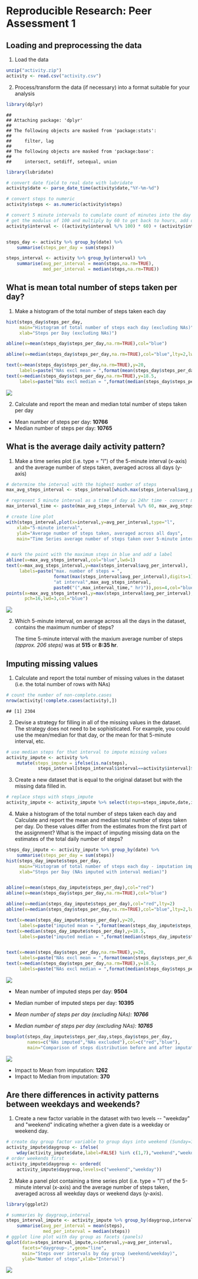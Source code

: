 # Reproducible Research: Peer Assessment 1


## Loading and preprocessing the data

1. Load the data


```r
unzip("activity.zip")
activity <- read.csv("activity.csv")
```
2. Process/transform the data (if necessary) into a format suitable for your analysis


```r
library(dplyr)
```

```
## 
## Attaching package: 'dplyr'
## 
## The following objects are masked from 'package:stats':
## 
##     filter, lag
## 
## The following objects are masked from 'package:base':
## 
##     intersect, setdiff, setequal, union
```

```r
library(lubridate)

# convert date field to real date with lubridate
activity$date <- parse_date_time(activity$date,"%Y-%m-%d")

# convert steps to numeric
activity$steps <- as.numeric(activity$steps)

# convert 5 minute intervals to cumulate count of minutes into the day (instead of 055 -> 100 format)
# get the modulus of 100 and multiply by 60 to get back to hours, add on remainder as minutes
activity$interval <- ((activity$interval %/% 100) * 60) + (activity$interval %% 100)


steps_day <- activity %>% group_by(date) %>% 
    summarise(steps_per_day = sum(steps))

steps_interval <- activity %>% group_by(interval) %>% 
    summarise(avg_per_interval = mean(steps,na.rm=TRUE),
              med_per_interval = median(steps,na.rm=TRUE))
```



## What is mean total number of steps taken per day?

1. Make a histogram of the total number of steps taken each day


```r
hist(steps_day$steps_per_day,
     main="Histogram of total number of steps each day (excluding NAs)",
     xlab="Steps per Day (excluding NAs)")

abline(v=mean(steps_day$steps_per_day,na.rm=TRUE),col="blue")

abline(v=median(steps_day$steps_per_day,na.rm=TRUE),col="blue",lty=2,lwd=2)

text(x=mean(steps_day$steps_per_day,na.rm=TRUE),y=20,
     labels=paste("NAs excl mean = ",format(mean(steps_day$steps_per_day,na.rm=TRUE),digits=1)),pos=4,offset=1,col="blue")
text(x=median(steps_day$steps_per_day,na.rm=TRUE),y=18.5,
     labels=paste("NAs excl median = ",format(median(steps_day$steps_per_day,na.rm=TRUE),digits=1)),pos=4,offset=1,col="blue")
```

![](PA1_template_files/figure-html/steps_per_day_hist_plot-1.png) 


2. Calculate and report the mean and median total number of steps taken per day

* Mean number of steps per day: **10766**
* Median number of steps per day: **10765**

## What is the average daily activity pattern?

1. Make a time series plot (i.e. type = "l") of the 5-minute interval (x-axis) and the average number of steps taken, averaged across all days (y-axis)


```r
# determine the interval with the highest number of steps
max_avg_steps_interval <- steps_interval[which.max(steps_interval$avg_per_interval),]$interval

# represent 5 minute interval as a time of day in 24hr time - convert minutes to hr:min
max_interval_time <- paste(max_avg_steps_interval %/% 60, max_avg_steps_interval %% 60,sep=":")

# create line plot
with(steps_interval,plot(x=interval,y=avg_per_interval,type="l",
    xlab="5-minute interval",
    ylab="Average number of steps taken, averaged across all days",
    main="Time Series average number of steps taken over 5-minute intervals"))


# mark the point with the maximum steps in blue and add a label
abline(v=max_avg_steps_interval,col="blue",lwd=1)
text(x=max_avg_steps_interval,y=max(steps_interval$avg_per_interval),
     labels=paste("max. number of steps = ",
                  format(max(steps_interval$avg_per_interval),digits=1),
                  "at interval",max_avg_steps_interval,
                  paste0("(",max_interval_time," hr)")),pos=4,col="blue")
points(x=max_avg_steps_interval,y=max(steps_interval$avg_per_interval),
       pch=16,lwd=3,col="blue")
```

![](PA1_template_files/figure-html/daily_activity_pattern_plot-1.png) 

2. Which 5-minute interval, on average across all the days in the dataset, contains the maximum number of steps?

    The time 5-minute interval with the maxium average number of steps *(approx. 206 steps)* was at **515** or **8:35 hr**.


## Imputing missing values

1. Calculate and report the total number of missing values in the dataset (i.e. the total number of rows with NAs)

```r
# count the number of non-complete.cases
nrow(activity[!complete.cases(activity),])
```

```
## [1] 2304
```

2. Devise a strategy for filling in all of the missing values in the dataset. The strategy does not need to be sophisticated. For example, you could use the mean/median for that day, or the mean for that 5-minute interval, etc.

```r
# use median steps for that interval to impute missing values
activity_impute <- activity %>% 
    mutate(steps_impute = ifelse(is.na(steps),
            steps_interval[steps_interval$interval==activity$interval]$med_per_interval,steps))
```

3. Create a new dataset that is equal to the original dataset but with the missing data filled in.

```r
# replace steps with steps_impute
activity_impute <- activity_impute %>% select(steps=steps_impute,date,interval)
```

4. Make a histogram of the total number of steps taken each day and Calculate and report the mean and median total number of steps taken per day. Do these values differ from the estimates from the first part of the assignment? What is the impact of imputing missing data on the estimates of the total daily number of steps?


```r
steps_day_impute <- activity_impute %>% group_by(date) %>% 
    summarise(steps_per_day = sum(steps))
hist(steps_day_impute$steps_per_day,
     main="Histogram of total number of steps each day - imputation impact",
     xlab="Steps per Day (NAs imputed with interval median)")


abline(v=mean(steps_day_impute$steps_per_day),col="red")
abline(v=mean(steps_day$steps_per_day,na.rm=TRUE),col="blue")

abline(v=median(steps_day_impute$steps_per_day),col="red",lty=2)
abline(v=median(steps_day$steps_per_day,na.rm=TRUE),col="blue",lty=2,lwd=2)

text(x=mean(steps_day_impute$steps_per_day),y=20,
     labels=paste("imputed mean = ",format(mean(steps_day_impute$steps_per_day),digits=1)),pos=2,offset=1,col="red")
text(x=median(steps_day_impute$steps_per_day),y=18.5,
     labels=paste("imputed median = ",format(median(steps_day_impute$steps_per_day),digits=1)),pos=2,offset=2,col="red")


text(x=mean(steps_day$steps_per_day,na.rm=TRUE),y=20,
     labels=paste("NAs excl mean = ",format(mean(steps_day$steps_per_day,na.rm=TRUE),digits=1)),pos=4,offset=1,col="blue")
text(x=median(steps_day$steps_per_day,na.rm=TRUE),y=18.5,
     labels=paste("NAs excl median = ",format(median(steps_day$steps_per_day,na.rm=TRUE),digits=1)),pos=4,offset=1,col="blue")
```

![](PA1_template_files/figure-html/histogram_after_imputation_plot-1.png) 

* Mean number of imputed steps per day: **9504**
* Median number of imputed steps per day: **10395**

* *Mean number of steps per day (excluding NAs): **10766***
* *Median number of steps per day (excluding NAs): **10765***



```r
boxplot(steps_day_impute$steps_per_day,steps_day$steps_per_day,
        names=c("NAs imputed","NAs excluded"),col=c("red","blue"),
        main="Comparison of steps distribution before and after imputation")
```

![](PA1_template_files/figure-html/boxplot_imputation_impact-1.png) 

* Impact to Mean from imputation: **1262**
* Impact to Median from imputation: **370**


## Are there differences in activity patterns between weekdays and weekends?

1. Create a new factor variable in the dataset with two levels -- "weekday" and "weekend" indicating whether a given date is a weekday or weekend day.


```r
# create day group factor variable to group days into weekend (Sunday=1,Saturday=7) or weekday
activity_impute$daygroup <- ifelse(
    wday(activity_impute$date,label=FALSE) %in% c(1,7),"weekend","weekday")
# order weekends first
activity_impute$daygroup <- ordered(
    activity_impute$daygroup,levels=c("weekend","weekday"))
```

2. Make a panel plot containing a time series plot (i.e. type = "l") of the 5-minute interval (x-axis) and the average number of steps taken, averaged across all weekday days or weekend days (y-axis).


```r
library(ggplot2)

# summaries by daygroup,interval
steps_interval_impute <- activity_impute %>% group_by(daygroup,interval) %>% 
    summarise(avg_per_interval = mean(steps),
              med_per_interval = median(steps))
# ggplot line plot with day group as facets (panels)
qplot(data=steps_interval_impute,x=interval,y=avg_per_interval,
      facets="daygroup~.",geom="line",
      main="Steps over intervals by day group (weekend/weekday)", 
      ylab="Number of steps",xlab="Interval")
```

![](PA1_template_files/figure-html/steps_interval_daygroup-1.png) 

